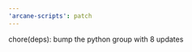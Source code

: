 ```yaml
---
'arcane-scripts': patch
---
```


<!-- markdownlint-disable MD041 -->chore(deps): bump the python group with 8 updates
